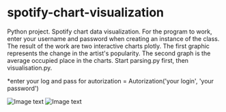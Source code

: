 # spotify-chart-visualization
Python project.
Spotify chart data visualization.
For the program to work, enter your username and password 
when creating an instance of the class.
The result of the work are two interactive charts plotly. 
The first graphic represents the change in the artist's popularity. 
The second graph is the average occupied place in the charts.
Start parsing.py first, then visualisation.py.

*enter your log and pass for autorization = Autorization('your login', 'your password')

![Image text](https://github.com/jimbojimih/2.Spotify-chart-visualization/blob/main/screen1.jpg)
![Image text](https://github.com/jimbojimih/2.Spotify-chart-visualization/blob/main/screen2.jpg)
